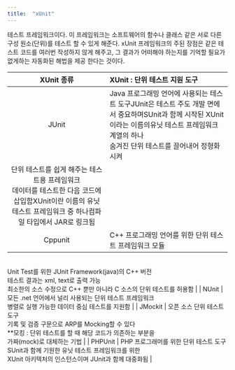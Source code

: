 ```yaml
---
title:  "xUnit"
---
```


테스트 프레임워크이다. 이 프레임워크는 소프트웨어의 함수나 클래스 같은 서로 다른 구성 원소(단위)를 테스트 할 수 있게 해준다. xUnit 프레임워크의 주된 장점은 같은 테스트 코드를 여러번 작성하지 않게 해주고, 그 결과가 어떠해야 하는지를 기억할 필요가 없게하는 자동화된 해법을 제공 한다는 것이다.

| XUnit 종류 | XUnit : 단위 테스트 지원 도구                                                                                                                                                                                                          |
|:--------:|:----------------------------------------------------------------------------------------------------------------------------------------------------------------------------------------------------------------------------- |
| JUnit    | Java 프로그래밍 언어에 사용되는 테스트 도구JUnit은 테스트 주도 개발 면에서 중요하며SUnit과 함께 시작된 XUnit이라는 이름의유닛 테스트 프레임워크 계열의 하나<br/>숨겨진 단위 테스트를 끌어내어 정형화시켜 
단위 테스트를 쉽게 해주는 테스트용 프레임워크<br/>데이터를 테스트한 다음 코드에 삽입함XUnit이란 이름의 유닛 테스트 프레임워크 중 하나컴파일 타입에서 JAR로 링크됨 |
| Cppunit  | C++ 프로그래밍 언어를 위한 단위 테스트 프레임워크 모듈 
<br/>Unit Test를 위한 JUnit Framework(java)의 C++ 버전
<br/>테스트 결과는 xml, text로 출력 가능
<br/>최소한의 소스 수정으로 C++ 뿐만 아니라 C 소스의 단위 테스트를 허용함                                                               |
| NUnit    | 모든 .net 언어에서 널리 사용되는 단위 테스트 프레임워크
<br/>병렬로 실행 가능한 데이터 중심 테스트를 지원함                                                                                                                                                             |
| JMockit  | 오픈 소스 단위 테스트 도구<br/>기록 및 검증 구문으로 ARP를 Mocking할 수 있다<br/>**모킹 : 단위 테스트를 할 때 해당 코드가 의존하는 부분을 <br/>가짜(mock)로 대체하는 기법                                                                                                          |
| PHPUnit  | PHP 프로그래머를 위한 단위 테스트 도구 <br/>SUnit과 함께 기원한 유닛 테스트 프레임워크를 위한 <br/>XUnit 아키텍처의 인스턴스이며 JUnit과 함께 대중화됨                                                                                                                          |
